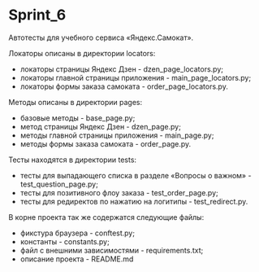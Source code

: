 # Sprint_6
Автотесты для учебного сервиса «Яндекс.Самокат».

Локаторы описаны в директории locators:

- локаторы страницы Яндекс Дзен - dzen_page_locators.py;
- локаторы главной страницы приложения - main_page_locators.py;
- локаторы формы заказа самоката - order_page_locators.py.

Методы описаны в директории pages:

- базовые методы - base_page.py;
- метод страницы Яндекс Дзен - dzen_page.py;
- методы главной страницы приложения - main_page.py;
- методы формы заказа самоката - order_page.py.

Тесты находятся в директории tests:
- тесты для выпадающего списка в разделе «Вопросы о важном» - test_question_page.py;
- тесты для позитивного флоу заказа - test_order_page.py;
- тесты для редиректов по нажатию на логитипы - test_redirect.py.

В корне проекта так же содержатся следующие файлы:
- фикстура браузера - conftest.py;
- константы - constants.py;
- файл с внешними зависимостями - requirements.txt;
- описание проекта - README.md